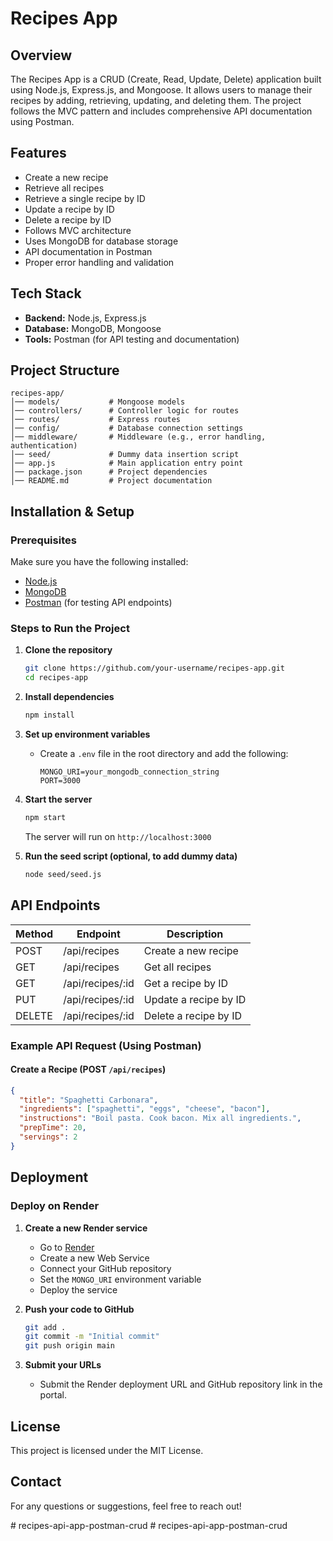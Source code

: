 # Recipes App

## Overview
The Recipes App is a CRUD (Create, Read, Update, Delete) application built using Node.js, Express.js, and Mongoose. It allows users to manage their recipes by adding, retrieving, updating, and deleting them. The project follows the MVC pattern and includes comprehensive API documentation using Postman.

## Features
- Create a new recipe
- Retrieve all recipes
- Retrieve a single recipe by ID
- Update a recipe by ID
- Delete a recipe by ID
- Follows MVC architecture
- Uses MongoDB for database storage
- API documentation in Postman
- Proper error handling and validation

## Tech Stack
- **Backend:** Node.js, Express.js
- **Database:** MongoDB, Mongoose
- **Tools:** Postman (for API testing and documentation)

## Project Structure
```
recipes-app/
│── models/           # Mongoose models
│── controllers/      # Controller logic for routes
│── routes/           # Express routes
│── config/           # Database connection settings
│── middleware/       # Middleware (e.g., error handling, authentication)
│── seed/             # Dummy data insertion script
│── app.js            # Main application entry point
│── package.json      # Project dependencies
│── README.md         # Project documentation
```

## Installation & Setup
### Prerequisites
Make sure you have the following installed:
- [Node.js](https://nodejs.org/en/download/)
- [MongoDB](https://www.mongodb.com/)
- [Postman](https://www.postman.com/) (for testing API endpoints)

### Steps to Run the Project
1. **Clone the repository**
   ```bash
   git clone https://github.com/your-username/recipes-app.git
   cd recipes-app
   ```

2. **Install dependencies**
   ```bash
   npm install
   ```

3. **Set up environment variables**
   - Create a `.env` file in the root directory and add the following:
     ```env
     MONGO_URI=your_mongodb_connection_string
     PORT=3000
     ```

4. **Start the server**
   ```bash
   npm start
   ```
   The server will run on `http://localhost:3000`

5. **Run the seed script (optional, to add dummy data)**
   ```bash
   node seed/seed.js
   ```

## API Endpoints
| Method | Endpoint              | Description                 |
|--------|-----------------------|-----------------------------|
| POST   | /api/recipes          | Create a new recipe        |
| GET    | /api/recipes          | Get all recipes            |
| GET    | /api/recipes/:id      | Get a recipe by ID         |
| PUT    | /api/recipes/:id      | Update a recipe by ID      |
| DELETE | /api/recipes/:id      | Delete a recipe by ID      |

### Example API Request (Using Postman)
#### Create a Recipe (POST `/api/recipes`)
```json
{
  "title": "Spaghetti Carbonara",
  "ingredients": ["spaghetti", "eggs", "cheese", "bacon"],
  "instructions": "Boil pasta. Cook bacon. Mix all ingredients.",
  "prepTime": 20,
  "servings": 2
}
```

## Deployment
### Deploy on Render
1. **Create a new Render service**
   - Go to [Render](https://render.com/)
   - Create a new Web Service
   - Connect your GitHub repository
   - Set the `MONGO_URI` environment variable
   - Deploy the service

2. **Push your code to GitHub**
   ```bash
   git add .
   git commit -m "Initial commit"
   git push origin main
   ```

3. **Submit your URLs**
   - Submit the Render deployment URL and GitHub repository link in the portal.

## License
This project is licensed under the MIT License.

## Contact
For any questions or suggestions, feel free to reach out!

#   r e c i p e s - a p i - a p p - p o s t m a n - c r u d  
 #   r e c i p e s - a p i - a p p - p o s t m a n - c r u d  
 